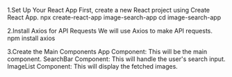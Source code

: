 1.Set Up Your React App
First, create a new React project using Create React App.
npx create-react-app image-search-app
cd image-search-app


2.Install Axios for API Requests
We will use Axios to make API requests.
npm install axios

3.Create the Main Components
App Component: This will be the main component.
SearchBar Component: This will handle the user's search input.
ImageList Component: This will display the fetched images.
